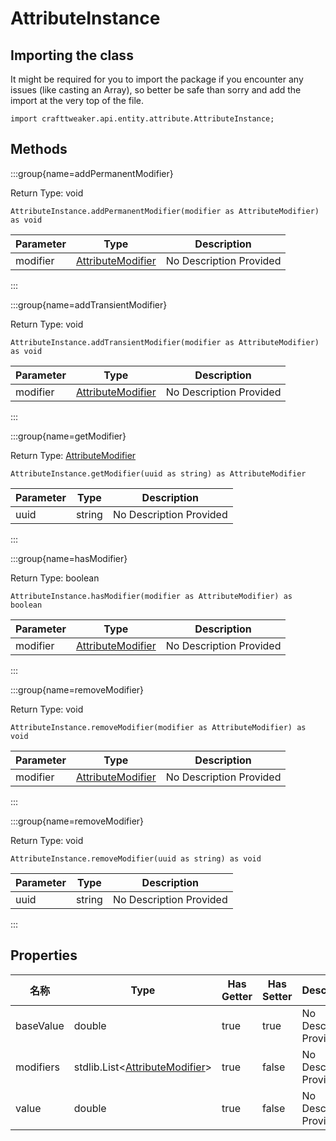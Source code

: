 # AttributeInstance

## Importing the class

It might be required for you to import the package if you encounter any issues (like casting an Array), so better be safe than sorry and add the import at the very top of the file.
```zenscript
import crafttweaker.api.entity.attribute.AttributeInstance;
```


## Methods

:::group{name=addPermanentModifier}

Return Type: void

```zenscript
AttributeInstance.addPermanentModifier(modifier as AttributeModifier) as void
```

| Parameter | Type                                                                 | Description             |
| --------- | -------------------------------------------------------------------- | ----------------------- |
| modifier  | [AttributeModifier](/vanilla/api/entity/attribute/AttributeModifier) | No Description Provided |


:::

:::group{name=addTransientModifier}

Return Type: void

```zenscript
AttributeInstance.addTransientModifier(modifier as AttributeModifier) as void
```

| Parameter | Type                                                                 | Description             |
| --------- | -------------------------------------------------------------------- | ----------------------- |
| modifier  | [AttributeModifier](/vanilla/api/entity/attribute/AttributeModifier) | No Description Provided |


:::

:::group{name=getModifier}

Return Type: [AttributeModifier](/vanilla/api/entity/attribute/AttributeModifier)

```zenscript
AttributeInstance.getModifier(uuid as string) as AttributeModifier
```

| Parameter | Type   | Description             |
| --------- | ------ | ----------------------- |
| uuid      | string | No Description Provided |


:::

:::group{name=hasModifier}

Return Type: boolean

```zenscript
AttributeInstance.hasModifier(modifier as AttributeModifier) as boolean
```

| Parameter | Type                                                                 | Description             |
| --------- | -------------------------------------------------------------------- | ----------------------- |
| modifier  | [AttributeModifier](/vanilla/api/entity/attribute/AttributeModifier) | No Description Provided |


:::

:::group{name=removeModifier}

Return Type: void

```zenscript
AttributeInstance.removeModifier(modifier as AttributeModifier) as void
```

| Parameter | Type                                                                 | Description             |
| --------- | -------------------------------------------------------------------- | ----------------------- |
| modifier  | [AttributeModifier](/vanilla/api/entity/attribute/AttributeModifier) | No Description Provided |


:::

:::group{name=removeModifier}

Return Type: void

```zenscript
AttributeInstance.removeModifier(uuid as string) as void
```

| Parameter | Type   | Description             |
| --------- | ------ | ----------------------- |
| uuid      | string | No Description Provided |


:::


## Properties

| 名称        | Type                                                                                                | Has Getter | Has Setter | Description             |
| --------- | --------------------------------------------------------------------------------------------------- | ---------- | ---------- | ----------------------- |
| baseValue | double                                                                                              | true       | true       | No Description Provided |
| modifiers | stdlib.List&lt;[AttributeModifier](/vanilla/api/entity/attribute/AttributeModifier)&gt; | true       | false      | No Description Provided |
| value     | double                                                                                              | true       | false      | No Description Provided |

